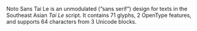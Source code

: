 Noto Sans Tai Le is an unmodulated (“sans serif”) design for texts in the Southeast Asian _Tai Le_ script. It contains 71 glyphs, 2 OpenType features, and supports 64 characters from 3 Unicode blocks.
